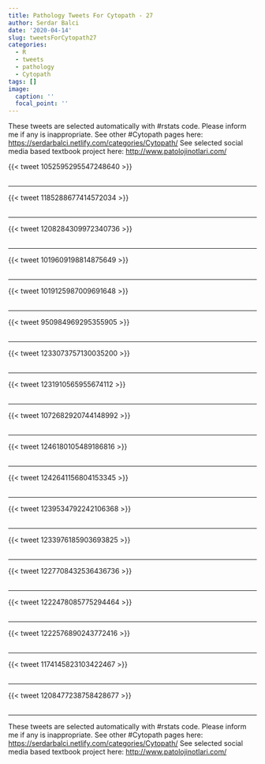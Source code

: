 ```yaml
---
title: Pathology Tweets For Cytopath - 27
author: Serdar Balci
date: '2020-04-14'
slug: tweetsForCytopath27
categories:
  - R
  - tweets
  - pathology
  - Cytopath
tags: []
image:
  caption: ''
  focal_point: ''
---
```



These tweets are selected automatically with #rstats code. Please inform me if any is inappropriate.
See other #Cytopath pages here: https://serdarbalci.netlify.com/categories/Cytopath/ 
See selected social media based textbook project here: http://www.patolojinotlari.com/

{{< tweet 1052595295547248640 >}}
<br>
<br>
<hr>
{{< tweet 1185288677414572034 >}}
<br>
<br>
<hr>
{{< tweet 1208284309972340736 >}}
<br>
<br>
<hr>
{{< tweet 1019609198814875649 >}}
<br>
<br>
<hr>
{{< tweet 1019125987009691648 >}}
<br>
<br>
<hr>
{{< tweet 950984969295355905 >}}
<br>
<br>
<hr>
{{< tweet 1233073757130035200 >}}
<br>
<br>
<hr>
{{< tweet 1231910565955674112 >}}
<br>
<br>
<hr>
{{< tweet 1072682920744148992 >}}
<br>
<br>
<hr>
{{< tweet 1246180105489186816 >}}
<br>
<br>
<hr>
{{< tweet 1242641156804153345 >}}
<br>
<br>
<hr>
{{< tweet 1239534792242106368 >}}
<br>
<br>
<hr>
{{< tweet 1233976185903693825 >}}
<br>
<br>
<hr>
{{< tweet 1227708432536436736 >}}
<br>
<br>
<hr>
{{< tweet 1222478085775294464 >}}
<br>
<br>
<hr>
{{< tweet 1222576890243772416 >}}
<br>
<br>
<hr>
{{< tweet 1174145823103422467 >}}
<br>
<br>
<hr>
{{< tweet 1208477238758428677 >}}
<br>
<br>
<hr>


These tweets are selected automatically with #rstats code. Please inform me if any is inappropriate.
See other #Cytopath pages here: https://serdarbalci.netlify.com/categories/Cytopath/ 
See selected social media based textbook project here: http://www.patolojinotlari.com/

